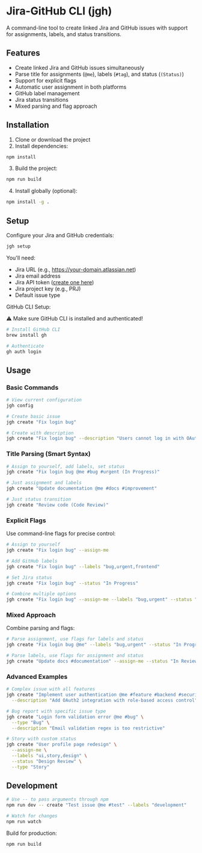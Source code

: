 # Jira-GitHub CLI (jgh)

A command-line tool to create linked Jira and GitHub issues with support for assignments, labels, and status transitions.

## Features

- Create linked Jira and GitHub issues simultaneously
- Parse title for assignments (`@me`), labels (`#tag`), and status (`(Status)`)
- Support for explicit flags
- Automatic user assignment in both platforms
- GitHub label management
- Jira status transitions
- Mixed parsing and flag approach

## Installation

1. Clone or download the project
2. Install dependencies:

```bash
npm install
```

3. Build the project:

```bash
npm run build
```

4. Install globally (optional):

```bash
npm install -g .
```

## Setup

Configure your Jira and GitHub credentials:

```bash
jgh setup
```

You'll need:

- Jira URL (e.g., https://your-domain.atlassian.net)
- Jira email address
- Jira API token ([create one here](https://id.atlassian.com/manage-profile/security/api-tokens))
- Jira project key (e.g., PRJ)
- Default issue type

GitHub CLI Setup:

⚠️ Make sure GitHub CLI is installed and authenticated!

```bash
# Install GitHub CLI
brew install gh

# Authenticate
gh auth login
```

## Usage

### Basic Commands

```bash
# View current configuration
jgh config

# Create basic issue
jgh create "Fix login bug"

# Create with description
jgh create "Fix login bug" --description "Users cannot log in with OAuth"
```

### Title Parsing (Smart Syntax)

```bash
# Assign to yourself, add labels, set status
jgh create "Fix login bug @me #bug #urgent (In Progress)"

# Just assignment and labels
jgh create "Update documentation @me #docs #improvement"

# Just status transition
jgh create "Review code (Code Review)"
```

### Explicit Flags

Use command-line flags for precise control:

```bash
# Assign to yourself
jgh create "Fix login bug" --assign-me

# Add GitHub labels
jgh create "Fix login bug" --labels "bug,urgent,frontend"

# Set Jira status
jgh create "Fix login bug" --status "In Progress"

# Combine multiple options
jgh create "Fix login bug" --assign-me --labels "bug,urgent" --status "In Progress"
```

### Mixed Approach

Combine parsing and flags:

```bash
# Parse assignment, use flags for labels and status
jgh create "Fix login bug @me" --labels "bug,urgent" --status "In Progress"

# Parse labels, use flags for assignment and status
jgh create "Update docs #documentation" --assign-me --status "In Review"
```

### Advanced Examples

```bash
# Complex issue with all features
jgh create "Implement user authentication @me #feature #backend #security (In Progress)" \
  --description "Add OAuth2 integration with role-based access control"

# Bug report with specific issue type
jgh create "Login form validation error @me #bug" \
  --type "Bug" \
  --description "Email validation regex is too restrictive"

# Story with custom status
jgh create "User profile page redesign" \
  --assign-me \
  --labels "ui,story,design" \
  --status "Design Review" \
  --type "Story"
```

## Development

```bash
# Use -- to pass arguments through npm
npm run dev -- create "Test issue @me #test" --labels "development"

# Watch for changes
npm run watch
```

Build for production:

```bashs
npm run build
```
